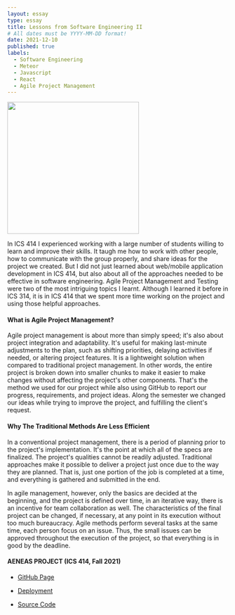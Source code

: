 ```yaml
---
layout: essay
type: essay
title: Lessons from Software Engineering II
# All dates must be YYYY-MM-DD format!
date: 2021-12-10
published: true
labels:
  - Software Engineering
  - Meteor
  - Javascript
  - React
  - Agile Project Management
---
```


<img width="300px" class="rounded float-start pe-4" src="https://sfmagazine.com/wp-content/uploads/08_2019_tech_practices-655x368.jpg">

In ICS 414 I experienced working with a large number of students willing to learn and improve their skills. 
It taugh me how to work with other people, how to communicate with the group properly, and share ideas for the project we created.
But I did not just learned about web/mobile application development in ICS 414, but also about all of the approaches needed to be effective
in software engineering. Agile Project Management and Testing were two of the most intriguing topics I learnt. Although I learned it before in ICS 314,
it is in ICS 414 that we spent more time working on the project and using those helpful approaches.

#### What is Agile Project Management?
Agile project management is about more than simply speed; it's also about project integration and adaptability. 
It's useful for making last-minute adjustments to the plan, such as shifting priorities, delaying activities if needed,
or altering project features. It is a lightweight solution when compared to traditional project management. 
In other words, the entire project is broken down into smaller chunks to make it easier to make changes without affecting the project's other components.
That's the method we used for our project while also using GitHub to report our progress, requirements, and project ideas. Along the semester we changed our 
ideas while trying to improve the project, and fulfilling the client's request.

#### Why The Traditional Methods Are Less Efficient

In a conventional project management, there is a period of planning prior to the project's implementation.
It's the point at which all of the specs are finalized. The project's qualities cannot be readily adjusted.
Traditional approaches make it possible to deliver a project just once due to the way they are planned.
That is, just one portion of the job is completed at a time, and everything is gathered and submitted in the end.

In agile management, however, only the basics are decided at the beginning, and the project is defined over time, 
in an iterative way, there is an incentive for team collaboration as well. The characteristics of the final project
can be changed, if necessary, at any point in its execution without too much bureaucracy. Agile methods perform several
tasks at the same time, each person focus on an issue. Thus, the small issues can be approved throughout the execution of 
the project, so that everything is in good by the deadline.

#### AENEAS PROJECT (ICS 414, Fall 2021)

- [GitHub Page](https://runtime-terrorz.github.io/)

- [Deployment](https://runtime-terror.xyz/)

- [Source Code](https://github.com/Runtime-Terrorz/HOME-Project-v2)
